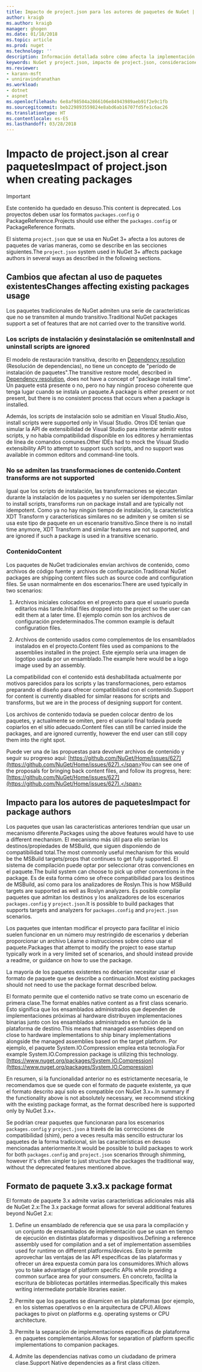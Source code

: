 ```yaml
---
title: Impacto de project.json para los autores de paquetes de NuGet | Microsoft Docs
author: kraigb
ms.author: kraigb
manager: ghogen
ms.date: 01/18/2018
ms.topic: article
ms.prod: nuget
ms.technology: ''
description: Información detallada sobre cómo afecta la implementación de project.json en NuGet 3.x a los autores de paquetes, como las características, el contenido y el formato de paquetes no admitidos.
keywords: NuGet y project.json, impacto de project.json, consideraciones sobre la creación de paquetes, características de project.json
ms.reviewer:
- karann-msft
- unniravindranathan
ms.workload:
- dotnet
- aspnet
ms.openlocfilehash: 6e8af98504a2866106e84943989aeb91f2e9c1fb
ms.sourcegitcommit: beb229893559824e8abd6ab16707fd5fe1c6ac26
ms.translationtype: HT
ms.contentlocale: es-ES
ms.lasthandoff: 03/28/2018
---
```

# <a name="impact-of-projectjson-when-creating-packages"></a><span data-ttu-id="9572c-104">Impacto de project.json al crear paquetes</span><span class="sxs-lookup"><span data-stu-id="9572c-104">Impact of project.json when creating packages</span></span>

> [!Important]
> <span data-ttu-id="9572c-105">Este contenido ha quedado en desuso.</span><span class="sxs-lookup"><span data-stu-id="9572c-105">This content is deprecated.</span></span> <span data-ttu-id="9572c-106">Los proyectos deben usar los formatos `packages.config` o PackageReference.</span><span class="sxs-lookup"><span data-stu-id="9572c-106">Projects should use either the `packages.config` or PackageReference formats.</span></span>

<span data-ttu-id="9572c-107">El sistema `project.json` que se usa en NuGet 3+ afecta a los autores de paquetes de varias maneras, como se describe en las secciones siguientes.</span><span class="sxs-lookup"><span data-stu-id="9572c-107">The `project.json` system used in NuGet 3+ affects package authors in several ways as described in the following sections.</span></span>

## <a name="changes-affecting-existing-packages-usage"></a><span data-ttu-id="9572c-108">Cambios que afectan al uso de paquetes existentes</span><span class="sxs-lookup"><span data-stu-id="9572c-108">Changes affecting existing packages usage</span></span>

<span data-ttu-id="9572c-109">Los paquetes tradicionales de NuGet admiten una serie de características que no se transmiten al mundo transitivo.</span><span class="sxs-lookup"><span data-stu-id="9572c-109">Traditional NuGet packages support a set of features that are not carried over to the transitive world.</span></span>

### <a name="install-and-uninstall-scripts-are-ignored"></a><span data-ttu-id="9572c-110">Los scripts de instalación y desinstalación se omiten</span><span class="sxs-lookup"><span data-stu-id="9572c-110">Install and uninstall scripts are ignored</span></span>

<span data-ttu-id="9572c-111">El modelo de restauración transitiva, descrito en [Dependency resolution](../consume-packages/dependency-resolution.md#dependency-resolution-with-packagereference) (Resolución de dependencias), no tiene un concepto de "período de instalación de paquetes".</span><span class="sxs-lookup"><span data-stu-id="9572c-111">The transitive restore model, described in [Dependency resolution](../consume-packages/dependency-resolution.md#dependency-resolution-with-packagereference), does not have a concept of "package install time".</span></span> <span data-ttu-id="9572c-112">Un paquete está presente o no, pero no hay ningún proceso coherente que tenga lugar cuando se instala un paquete.</span><span class="sxs-lookup"><span data-stu-id="9572c-112">A package is either present or not present, but there is no consistent process that occurs when a package is installed.</span></span>

<span data-ttu-id="9572c-113">Además, los scripts de instalación solo se admitían en Visual Studio.</span><span class="sxs-lookup"><span data-stu-id="9572c-113">Also, install scripts were supported only in Visual Studio.</span></span> <span data-ttu-id="9572c-114">Otros IDE tenían que simular la API de extensibilidad de Visual Studio para intentar admitir estos scripts, y no había compatibilidad disponible en los editores y herramientas de línea de comandos comunes.</span><span class="sxs-lookup"><span data-stu-id="9572c-114">Other IDEs had to mock the Visual Studio extensibility API to attempt to support such scripts, and no support was available in common editors and command-line tools.</span></span>

### <a name="content-transforms-are-not-supported"></a><span data-ttu-id="9572c-115">No se admiten las transformaciones de contenido.</span><span class="sxs-lookup"><span data-stu-id="9572c-115">Content transforms are not supported</span></span>

<span data-ttu-id="9572c-116">Igual que los scripts de instalación, las transformaciones se ejecutan durante la instalación de los paquetes y no suelen ser idempotentes.</span><span class="sxs-lookup"><span data-stu-id="9572c-116">Similar to install scripts, transforms run on package install and are typically not idempotent.</span></span> <span data-ttu-id="9572c-117">Como ya no hay ningún tiempo de instalación, la característica XDT Transform y características similares no se admiten y se omiten si se usa este tipo de paquete en un escenario transitivo.</span><span class="sxs-lookup"><span data-stu-id="9572c-117">Since there is no install time anymore, XDT Transform and similar features are not supported, and are ignored if such a package is used in a transitive scenario.</span></span>

### <a name="content"></a><span data-ttu-id="9572c-118">Contenido</span><span class="sxs-lookup"><span data-stu-id="9572c-118">Content</span></span>

<span data-ttu-id="9572c-119">Los paquetes de NuGet tradicionales envían archivos de contenido, como archivos de código fuente y archivos de configuración.</span><span class="sxs-lookup"><span data-stu-id="9572c-119">Traditional NuGet packages are shipping content files such as source code and configuration files.</span></span> <span data-ttu-id="9572c-120">Se usan normalmente en dos escenarios:</span><span class="sxs-lookup"><span data-stu-id="9572c-120">There are used typically in two scenarios:</span></span>

1. <span data-ttu-id="9572c-121">Archivos iniciales colocados en el proyecto para que el usuario pueda editarlos más tarde.</span><span class="sxs-lookup"><span data-stu-id="9572c-121">Initial files dropped into the project so the user can edit them at a later time.</span></span> <span data-ttu-id="9572c-122">El ejemplo común son los archivos de configuración predeterminados.</span><span class="sxs-lookup"><span data-stu-id="9572c-122">The common example is default configuration files.</span></span>

1. <span data-ttu-id="9572c-123">Archivos de contenido usados como complementos de los ensamblados instalados en el proyecto.</span><span class="sxs-lookup"><span data-stu-id="9572c-123">Content files used as companions to the assemblies installed in the project.</span></span> <span data-ttu-id="9572c-124">Este ejemplo sería una imagen de logotipo usada por un ensamblado.</span><span class="sxs-lookup"><span data-stu-id="9572c-124">The example here would be a logo image used by an assembly.</span></span>

<span data-ttu-id="9572c-125">La compatibilidad con el contenido está deshabilitada actualmente por motivos parecidos para los scripts y las transformaciones, pero estamos preparando el diseño para ofrecer compatibilidad con el contenido.</span><span class="sxs-lookup"><span data-stu-id="9572c-125">Support for content is currently disabled for similar reasons for scripts and transforms, but we are in the process of designing support for content.</span></span>

<span data-ttu-id="9572c-126">Los archivos de contenido todavía se pueden colocar dentro de los paquetes, y actualmente se omiten, pero el usuario final todavía puede copiarlos en el sitio adecuado.</span><span class="sxs-lookup"><span data-stu-id="9572c-126">Content files can still be carried inside the packages, and are ignored currently, however the end user can still copy them into the right spot.</span></span>

<span data-ttu-id="9572c-127">Puede ver una de las propuestas para devolver archivos de contenido y seguir su progreso aquí: [https://github.com/NuGet/Home/issues/627](https://github.com/NuGet/Home/issues/627).</span><span class="sxs-lookup"><span data-stu-id="9572c-127">You can see one of the proposals for bringing back content files, and follow its progress, here: [https://github.com/NuGet/Home/issues/627](https://github.com/NuGet/Home/issues/627).</span></span>

## <a name="impact-for-package-authors"></a><span data-ttu-id="9572c-128">Impacto para los autores de paquetes</span><span class="sxs-lookup"><span data-stu-id="9572c-128">Impact for package authors</span></span>

<span data-ttu-id="9572c-129">Los paquetes que usan las características anteriores tendrían que usar un mecanismo diferente.</span><span class="sxs-lookup"><span data-stu-id="9572c-129">Packages using the above features would have to use a different mechanism.</span></span> <span data-ttu-id="9572c-130">El mecanismo más útil para ello serían los destinos/propiedades de MSBuild, que siguen disponiendo de compatibilidad total.</span><span class="sxs-lookup"><span data-stu-id="9572c-130">The most commonly useful mechanism for this would be the MSBuild targets/props that continues to get fully supported.</span></span> <span data-ttu-id="9572c-131">El sistema de compilación puede optar por seleccionar otras convenciones en el paquete.</span><span class="sxs-lookup"><span data-stu-id="9572c-131">The build system can choose to pick up other conventions in the package.</span></span> <span data-ttu-id="9572c-132">Es de esta forma cómo se ofrece compatibilidad para los destinos de MSBuild, así como para los analizadores de Roslyn.</span><span class="sxs-lookup"><span data-stu-id="9572c-132">This is how MSBuild targets are supported as well as Roslyn analyzers.</span></span> <span data-ttu-id="9572c-133">Es posible compilar paquetes que admitan los destinos y los analizadores de los escenarios `packages.config` y `project.json`.</span><span class="sxs-lookup"><span data-stu-id="9572c-133">It is possible to build packages that supports targets and analyzers for `packages.config` and `project.json` scenarios.</span></span>

<span data-ttu-id="9572c-134">Los paquetes que intentan modificar el proyecto para facilitar el inicio suelen funcionar en un número muy restringido de escenarios y deberían proporcionar un archivo Léame o instrucciones sobre cómo usar el paquete.</span><span class="sxs-lookup"><span data-stu-id="9572c-134">Packages that attempt to modify the project to ease startup typically work in a very limited set of scenarios, and should instead provide a readme, or guidance on how to use the package.</span></span>

<span data-ttu-id="9572c-135">La mayoría de los paquetes existentes no deberían necesitar usar el formato de paquete que se describe a continuación.</span><span class="sxs-lookup"><span data-stu-id="9572c-135">Most existing packages should not need to use the package format described below.</span></span>

<span data-ttu-id="9572c-136">El formato permite que el contenido nativo se trate como un escenario de primera clase.</span><span class="sxs-lookup"><span data-stu-id="9572c-136">The format enables native content as a first class scenario.</span></span> <span data-ttu-id="9572c-137">Esto significa que los ensamblados administrados que dependen de implementaciones próximas al hardware distribuyen implementaciones binarias junto con los ensamblados administrados en función de la plataforma de destino.</span><span class="sxs-lookup"><span data-stu-id="9572c-137">This means that managed assemblies depend on close to hardware implementations to ship binary implementations alongside the managed assemblies based on the target platform.</span></span> <span data-ttu-id="9572c-138">Por ejemplo, el paquete System.IO.Compression emplea esta tecnología.</span><span class="sxs-lookup"><span data-stu-id="9572c-138">For example System.IO.Compression package is utilizing this technology.</span></span> [https://www.nuget.org/packages/System.IO.Compression](https://www.nuget.org/packages/System.IO.Compression)

<span data-ttu-id="9572c-139">En resumen, si la funcionalidad anterior no es estrictamente necesaria, le recomendamos que se quede con el formato de paquete existente, ya que el formato descrito aquí solo es compatible con NuGet 3.x+.</span><span class="sxs-lookup"><span data-stu-id="9572c-139">In summary if the functionality above is not absolutely necessary, we recommend sticking with the existing package format, as the format described here is supported only by NuGet 3.x+.</span></span>

<span data-ttu-id="9572c-140">Se podrían crear paquetes que funcionaran para los escenarios `packages.config` y `project.json` a través de las correcciones de compatibilidad (shim), pero a veces resulta más sencillo estructurar los paquetes de la forma tradicional, sin las características en desuso mencionadas anteriormente.</span><span class="sxs-lookup"><span data-stu-id="9572c-140">It would be possible to build packages to work for both `packages.config` and `project.json` scenarios through shimming, however it's often simpler to just structure the packages the traditional way, without the deprecated features mentioned above.</span></span>

## <a name="3x-package-format"></a><span data-ttu-id="9572c-141">Formato de paquete 3.x</span><span class="sxs-lookup"><span data-stu-id="9572c-141">3.x package format</span></span>

<span data-ttu-id="9572c-142">El formato de paquete 3.x admite varias características adicionales más allá de NuGet 2.x:</span><span class="sxs-lookup"><span data-stu-id="9572c-142">The 3.x package format allows for several additional features beyond NuGet 2.x:</span></span>

1. <span data-ttu-id="9572c-143">Define un ensamblado de referencia que se usa para la compilación y un conjunto de ensamblados de implementación que se usan en tiempo de ejecución en distintas plataformas y dispositivos.</span><span class="sxs-lookup"><span data-stu-id="9572c-143">Defining a reference assembly used for compilation and a set of implementation assemblies used for runtime on different platforms/devices.</span></span> <span data-ttu-id="9572c-144">Esto le permite aprovechar las ventajas de las API específicas de las plataformas y ofrecer un área expuesta común para los consumidores.</span><span class="sxs-lookup"><span data-stu-id="9572c-144">Which allows you to take advantage of platform specific APIs while providing a common surface area for your consumers.</span></span> <span data-ttu-id="9572c-145">En concreto, facilita la escritura de bibliotecas portátiles intermedias.</span><span class="sxs-lookup"><span data-stu-id="9572c-145">Specifically this makes writing intermediate portable libraries easier.</span></span>

1. <span data-ttu-id="9572c-146">Permite que los paquetes se dinamicen en las plataformas (por ejemplo, en los sistemas operativos o en la arquitectura de CPU).</span><span class="sxs-lookup"><span data-stu-id="9572c-146">Allows packages to pivot on platforms e.g. operating systems or CPU architecture.</span></span>

1. <span data-ttu-id="9572c-147">Permite la separación de implementaciones específicas de plataforma en paquetes complementarios.</span><span class="sxs-lookup"><span data-stu-id="9572c-147">Allows for separation of platform specific implementations to companion packages.</span></span>

1. <span data-ttu-id="9572c-148">Admite las dependencias nativas como un ciudadano de primera clase.</span><span class="sxs-lookup"><span data-stu-id="9572c-148">Support Native dependencies as a first class citizen.</span></span>
